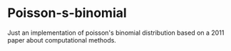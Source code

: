 # Poisson-s-binomial
Just an implementation of poisson's binomial distribution based on a 2011 paper about computational methods. 
